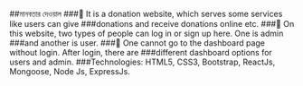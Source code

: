##মানবতার দেওয়াল 
### It is a donation website, which serves some services like users can give 
###donations and receive donations online etc.
### On this website, two types of people can log in or sign up here. One is admin 
###and another is user.
### One cannot go to the dashboard page without login. After login, there are 
###different dashboard options for users and admin.
###Technologies: HTML5, CSS3, Bootstrap, ReactJs, Mongoose, Node Js, ExpressJs.

